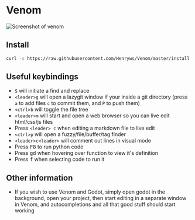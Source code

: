 # Venom

![Screenshot of venom](https://user-images.githubusercontent.com/58742515/209584680-063f7b56-fc22-4075-bc3e-95c8e839af8b.png)


## Install
```bash
curl -s https://raw.githubusercontent.com/Henryws/Venom/master/install.sh | bash
```

## Useful keybindings
* `S` will initiate a find and replace
* `<leader>g` will open a lazygit window if your inside a git directory (press `a` to add files `c` to commit them, and `P` to push them)
* `<ctrl>b` will toggle the file tree
* `<leader>m` will start and open a web browser so you can live edit html/css/js files
* Press `<leader> c` when editing a markdown file to live edit
* `<ctrl>p` will open a fuzzy/file/buffer/tag finder
* `<leader>c<leader>` will comment out lines in visual mode
* Press <kbd>F8</kbd> to run python code
* Press <kbd>gd</kbd> when hovering over function to view it's definition
* Press <kbd><leader> f</kbd> when selecting code to run it

## Other information
* If you wish to use Venom and Godot, simply open godot in the background, open your project, then start editing in a separate window in Venom, and autocompletions and all that good stuff should start working
